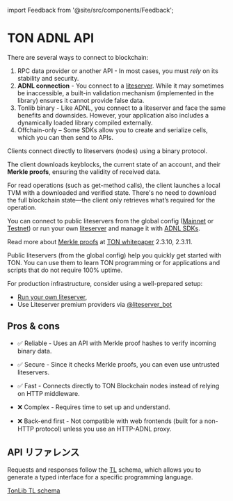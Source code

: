 import Feedback from '@site/src/components/Feedback';

# TON ADNL API

There are several ways to connect to blockchain:

1. RPC data provider or another API - In most cases, you must _rely_ on its stability and security.
2. **ADNL connection** - You connect to a [liteserver](/v3/guidelines/nodes/running-nodes/liteserver-node). While it may sometimes be inaccessible, a built-in validation mechanism (implemented in the library) ensures it cannot provide false data.
3. Tonlib binary - Like ADNL, you connect to a liteserver and face the same benefits and downsides. However, your application also includes a dynamically loaded library compiled externally.
4. Offchain-only – Some SDKs allow you to create and serialize cells, which you can then send to APIs.

Clients connect directly to liteservers (nodes) using a binary protocol.

The client downloads keyblocks, the current state of an account, and their **Merkle proofs**, ensuring the validity of received data.

For read operations (such as get-method calls), the client launches a local TVM with a downloaded and verified state. There's no need to download the full blockchain state—the client only retrieves what’s required for the operation.

You can connect to public liteservers from the global config ([Mainnet](https://ton.org/global-config.json) or [Testnet](https://ton.org/testnet-global.config.json)) or run your own [liteserver](/v3/documentation/infra/nodes/node-types) and manage it with [ADNL SDKs](/v3/guidelines/dapps/apis-sdks/sdk#overview).

Read more about [Merkle proofs](/v3/documentation/data-formats/tlb/proofs) at [TON whitepaper](https://ton.org/ton.pdf) 2.3.10, 2.3.11.

Public liteservers (from the global config) help you quickly get started with TON. You can use them to learn TON programming or for applications and scripts that do not require 100% uptime.

For production infrastructure, consider using a well-prepared setup:

- [Run your own liteserver](/v3/guidelines/nodes/running-nodes/liteserver-node),
- Use Liteserver premium providers via [@liteserver_bot](https://t.me/liteserver_bot)

## Pros & cons

- ✅ Reliable - Uses an API with Merkle proof hashes to verify incoming binary data.

- ✅ Secure - Since it checks Merkle proofs, you can even use untrusted liteservers.

- ✅ Fast - Connects directly to TON Blockchain nodes instead of relying on HTTP middleware.

- ❌ Complex - Requires time to set up and understand.

- ❌ Back-end first - Not compatible with web frontends (built for a non-HTTP protocol) unless you use an HTTP-ADNL proxy.

## API リファレンス

Requests and responses follow the [TL](/v3/documentation/data-formats/tl) schema, which allows you to generate a typed interface for a specific programming language.

[TonLib TL schema](https://github.com/ton-blockchain/ton/blob/master/tl/generate/scheme/tonlib_api.tl)

<Feedback />

